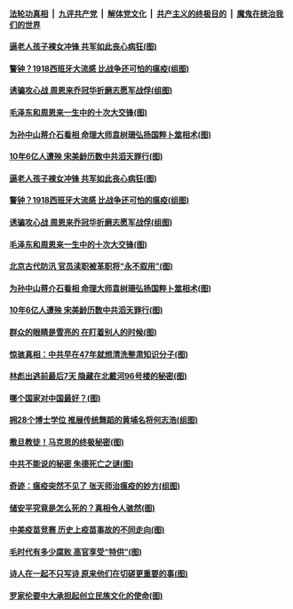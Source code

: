 ####  [法轮功真相](../../../../basic/blob/master/README.md?t=04070201) &nbsp;|&nbsp; [九评共产党](../../../../9ping.md/blob/master/README.md?t=04070201) &nbsp;|&nbsp; [解体党文化](../../../../jtdwh.md/blob/master/README.md?t=04070201)  &nbsp;|&nbsp; [共产主义的终极目的](../../../../gczydzjmd.md/blob/master/README.md?t=04070201) &nbsp;|&nbsp; [魔鬼在统治我们的世界](../../../../mgztzwmdsj.md/blob/master/README.md?t=04070201) 

#### [逼老人孩子裸女冲锋 共军如此丧心病狂(图)](../pages/p6/928477.md?t=04070201) 

#### [警钟？1918西班牙大流感 比战争还可怕的瘟疫(组图)](../pages/p6/928593.md?t=04070201) 

#### [诱骗攻心战 周恩来乔冠华折磨志愿军战俘(组图)](../pages/p6/928385.md?t=04070201) 

#### [毛泽东和周恩来一生中的十次大交锋(图)](../pages/p6/928479.md?t=04070201) 

#### [为孙中山蒋介石看相 命理大师袁树珊弘扬国粹卜筮相术(图)](../pages/p6/921996.md?t=04070201) 

#### [10年6亿人遭殃 宋美龄历数中共滔天罪行(图)](../pages/p6/928474.md?t=04070201) 

#### [逼老人孩子裸女冲锋 共军如此丧心病狂(图)](../pages/p6/928477.md?t=04070201) 

#### [警钟？1918西班牙大流感 比战争还可怕的瘟疫(组图)](../pages/p6/928593.md?t=04070201) 

#### [诱骗攻心战 周恩来乔冠华折磨志愿军战俘(组图)](../pages/p6/928385.md?t=04070201) 

#### [毛泽东和周恩来一生中的十次大交锋(图)](../pages/p6/928479.md?t=04070201) 

#### [北京古代防汛 官员渎职被革职将“永不叙用”(图)](../pages/p6/928045.md?t=04070201) 

#### [为孙中山蒋介石看相 命理大师袁树珊弘扬国粹卜筮相术(图)](../pages/p6/921996.md?t=04070201) 

#### [10年6亿人遭殃 宋美龄历数中共滔天罪行(图)](../pages/p6/928474.md?t=04070201) 

#### [群众的眼睛是雪亮的 在盯着别人的时候(图)](../pages/p6/928336.md?t=04070201) 

#### [惊骇真相：中共早在47年就想清洗整肃知识分子(图)](../pages/p6/928042.md?t=04070201) 

#### [林彪出逃前最后7天 隐藏在北戴河96号楼的秘密(图)](../pages/p6/928472.md?t=04070201) 

#### [哪个国家对中国最好？(图)](../pages/p6/927957.md?t=04070201) 

#### [拥28个博士学位 推展传统舞蹈的黄埔名将何志浩(组图)](../pages/p6/927596.md?t=04070201) 

#### [撒旦教徒！马克思的终极秘密(图)](../pages/p6/928004.md?t=04070201) 

#### [中共不能说的秘密 朱德死亡之谜(图)](../pages/p6/926918.md?t=04070201) 

#### [奇迹：瘟疫突然不见了 张天师治瘟疫的妙方(组图)](../pages/p6/927274.md?t=04070201) 

#### [储安平究竟是怎么死的？真相令人骇然(图)](../pages/p6/927013.md?t=04070201) 

#### [中美疫苗竞赛 历史上疫苗事故的不同走向(图)](../pages/p6/928120.md?t=04070201) 

#### [毛时代有多少腐败 高官享受“特供”(图)](../pages/p6/927846.md?t=04070201) 

#### [诗人在一起不只写诗 原来他们在切磋更重要的事(图)](../pages/p6/927316.md?t=04070201) 

#### [罗家伦要中大承担起创立民族文化的使命(图)](../pages/p6/927266.md?t=04070201) 


